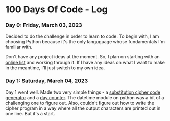 # 100 Days Of Code - Log

### Day 0: Friday, March 03, 2023

Decided to do the challenge in order to learn to code. To begin with, I am choosing Python because it's the only languguage whose fundamentals I'm familiar with.

Don't have any project ideas at the moment. So, I plan on starting with an [online list](https://www.dataquest.io/blog/python-projects-for-beginners/) and working through it. If I have any ideas on what I want to make in the meantime, I'll just switch to my own idea.

### Day 1: Saturday, March 04, 2023

Day 1 went well. Made two very simple things - a [substitution cipher code generator](https://github.com/side-corncave/AtbashEncoderDecoder) and a [day counter](https://github.com/side-corncave/day_counter). The datetime module on python was a bit of a challenging one to figure out. Also, couldn't figure out how to write the cipher program in a way where all the output characters are printed out in one line. But it's a start.
